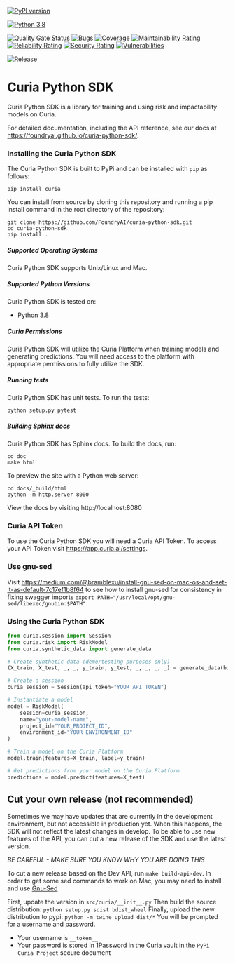 [![PyPI version](https://badge.fury.io/py/curia.svg)](https://badge.fury.io/py/curia)

[![Python 3.8](https://img.shields.io/badge/python-3.8-blue.svg)](https://www.python.org/downloads/release/python-380/)

[![Quality Gate Status](https://sonarcloud.io/api/project_badges/measure?project=FoundryAI_curia-python-sdk&metric=alert_status&token=d5fecb91736894944e664dc8dcc119d19c73990a)](https://sonarcloud.io/dashboard?id=FoundryAI_curia-python-sdk)
[![Bugs](https://sonarcloud.io/api/project_badges/measure?project=FoundryAI_curia-python-sdk&metric=bugs&token=d5fecb91736894944e664dc8dcc119d19c73990a)](https://sonarcloud.io/dashboard?id=FoundryAI_curia-python-sdk)
[![Coverage](https://sonarcloud.io/api/project_badges/measure?project=FoundryAI_curia-python-sdk&metric=coverage&token=d5fecb91736894944e664dc8dcc119d19c73990a)](https://sonarcloud.io/dashboard?id=FoundryAI_curia-python-sdk)
[![Maintainability Rating](https://sonarcloud.io/api/project_badges/measure?project=FoundryAI_curia-python-sdk&metric=sqale_rating&token=d5fecb91736894944e664dc8dcc119d19c73990a)](https://sonarcloud.io/dashboard?id=FoundryAI_curia-python-sdk)
[![Reliability Rating](https://sonarcloud.io/api/project_badges/measure?project=FoundryAI_curia-python-sdk&metric=reliability_rating&token=d5fecb91736894944e664dc8dcc119d19c73990a)](https://sonarcloud.io/dashboard?id=FoundryAI_curia-python-sdk)
[![Security Rating](https://sonarcloud.io/api/project_badges/measure?project=FoundryAI_curia-python-sdk&metric=security_rating&token=d5fecb91736894944e664dc8dcc119d19c73990a)](https://sonarcloud.io/dashboard?id=FoundryAI_curia-python-sdk)
[![Vulnerabilities](https://sonarcloud.io/api/project_badges/measure?project=FoundryAI_curia-python-sdk&metric=vulnerabilities&token=d5fecb91736894944e664dc8dcc119d19c73990a)](https://sonarcloud.io/dashboard?id=FoundryAI_curia-python-sdk)

![Release](https://github.com/FoundryAI/curia-python-sdk/workflows/Release%20Workflow/badge.svg)

# Curia Python SDK
Curia Python SDK is a library for training and using risk and impactability models on Curia.

For detailed documentation, including the API reference, see our docs at https://foundryai.github.io/curia-python-sdk/.

### Installing the Curia Python SDK
The Curia Python SDK is built to PyPi and can be installed with `pip` as follows: 
```
pip install curia
```

You can install from source by cloning this repository and running a pip install command in the root directory of the repository:
```
git clone https://github.com/FoundryAI/curia-python-sdk.git
cd curia-python-sdk
pip install .
```

##### Supported Operating Systems
Curia Python SDK supports Unix/Linux and Mac.

##### Supported Python Versions
Curia Python SDK is tested on:
- Python 3.8

##### Curia Permissions
Curia Python SDK will utilize the Curia Platform when training models and generating predictions. 
You will need access to the platform with appropriate permissions to fully utilize the SDK.

##### Running tests
Curia Python SDK has unit tests.
To run the tests:
```
python setup.py pytest
```

##### Building Sphinx docs
Curia Python SDK has Sphinx docs.
To build the docs, run:
```
cd doc
make html
```

To preview the site with a Python web server:
```
cd docs/_build/html
python -m http.server 8000
```
View the docs by visiting http://localhost:8080

### Curia API Token
To use the Curia Python SDK you will need a Curia API Token. To access your API Token visit https://app.curia.ai/settings.

### Use gnu-sed
Visit https://medium.com/@bramblexu/install-gnu-sed-on-mac-os-and-set-it-as-default-7c17ef1b8f64 to see how to install gnu-sed for consistency in fixing swagger imports
```export PATH="/usr/local/opt/gnu-sed/libexec/gnubin:$PATH"```

### Using the Curia Python SDK
```python
from curia.session import Session
from curia.risk import RiskModel
from curia.synthetic_data import generate_data

# Create synthetic data (demo/testing purposes only)
(X_train, X_test, _, _, y_train, y_test, _, _, _, _) = generate_data(binary_outcome=True)

# Create a session
curia_session = Session(api_token="YOUR_API_TOKEN")

# Instantiate a model
model = RiskModel(
    session=curia_session, 
    name="your-model-name",
    project_id="YOUR_PROJECT_ID",
    environment_id="YOUR ENVIRONMENT_ID"
)

# Train a model on the Curia Platform
model.train(features=X_train, label=y_train)

# Get predictions from your model on the Curia Platform
predictions = model.predict(features=X_test)
```

## Cut your own release (not recommended)
Sometimes we may have updates that are currently in the development environment, 
but not accessible in production yet.  When this happens, the SDK will not reflect
the latest changes in develop.  To be able to use new features of the API, you can
cut a new release of the SDK and use the latest version.  

*BE CAREFUL - MAKE SURE YOU KNOW WHY YOU ARE DOING THIS* 

To cut a new release based on the Dev API, run `make build-api-dev`.  In order 
to get some sed commands to work on Mac, you may need to install and use 
[Gnu-Sed](#use-gnu-sed)

First, update the version in `src/curia/__init__.py`
Then build the source distribution: `python setup.py sdist bdist_wheel`
Finally, upload the new distribution to pypi: `python -m twine upload dist/*`
You will be prompted for a username and password.  
- Your username is `__token__`
- Your password is stored in 1Password in the Curia vault in the `PyPi Curia Project` secure document

